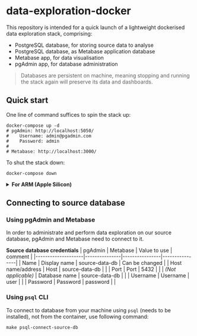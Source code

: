 # data-exploration-docker

This repository is intended for a quick launch of a lightweight dockerised data exploration stack, comprising:

- PostgreSQL database, for storing source data to analyse
- PostgreSQL database, as Metabase application database
- Metabase app, for data visualisation
- pgAdmin app, for database administration

> Databases are persistent on machine, meaning stopping and running the stack again will preserve its data and dashboards.

## Quick start

One line of command suffices to spin the stack up:
```shell
docker-compose up -d
# pgAdmin: http://localhost:5050/
#    Username: admin@pgadmin.com
#    Password: admin
#
# Metabase: http://localhost:3000/
```

To shut the stack down:
```shell
docker-compose down
```

<details>
<summary><b>For ARM (Apple Silicon)</b></summary>

Metabase currently does not offer an official ARM docker image, hence to run this stack on your Apple Silicon you have the choice between:

**Through locally built Metabase ARM image** (preferred)

1. Build custom Apple silicon-compatible Metabase app image locally.
   ```shell
   make build-metabase-arm-image
   ```

2. Duplicate `.env.example` file to a `.env` file.

3. Append suffix `-arm` to **METABASE_VERSION_TAG** (e.g., *v0.46.3* becomes *v0.46.3-arm*).

4. Follow [Quick start](#quick-start).

**Through x86/amd64 emulation with Docker**

1. Turn on x86/amd64 emulation with Docker ([instructions](https://levelup.gitconnected.com/docker-on-apple-silicon-mac-how-to-run-x86-containers-with-rosetta-2-4a679913a0d5#:~:text=How%20to%20enable%20Rosetta%202,and%20install%20any%20available%20updates.)), this significantly affects performance.

2. Follow [Quick start](#quick-start).

</details>

## Connecting to source database

### Using pgAdmin and Metabase

In order to administrate and perform data exploration on our source database, pgAdmin and Metabase need to connect to it.

**Source database credentials**
| pgAdmin            | Metabase      | Value to use   | comment        |
|--------------------|---------------|----------------|----------------|
| Name               | Display name  | source-data-db | Can be changed |
| Host name/address  | Host          | source-data-db |                |
| Port               | Port          | 5432           |                |
| *(Not applicable)* | Database name | source-data-db |                |
| Username           | Username      | user           |                |
| Password           | Password      | password       |                |

### Using `psql` CLI

To connect to database from your machine using `psql` (needs to be installed), not from the container, use following command:
```shell
make psql-connect-source-db
```